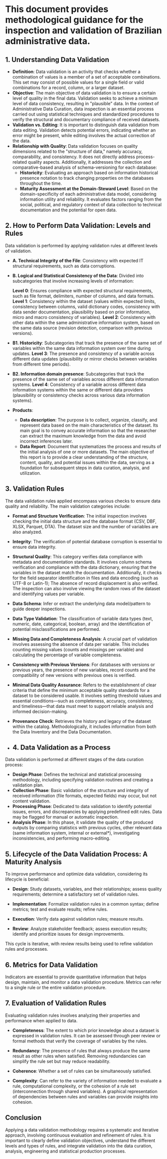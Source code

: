 
# This document provides methodological guidance for the inspection and validation of Brazilian administrative data.

## 1. Understanding Data Validation

- **Definition**: Data validation is an activity that checks whether a combination of values is a member of a set of acceptable combinations. This set may consist of possible values for a single field or valid combinations for a record, column, or a larger dataset.    
- **Objective**: The main objective of data validation is to ensure a certain level of quality in the final data. Validation seeks to achieve a minimum level of data consistency, resulting in "plausible" data. In the context of Administrative Data Curation, data inspection is an essential process carried out using statistical techniques and standardized procedures to verify the structural and documentary compliance of received datasets.
- **Validation vs. Editing**: It is important to distinguish data validation from data editing. Validation detects potential errors, indicating whether an error might be present, while editing involves the actual correction of the data.    
- **Relationship with Quality**: Data validation focuses on quality dimensions related to the "structure of data," namely accuracy, comparability, and consistency. It does not directly address process-related quality aspects. Additionally, it addresses the collection and comparative-based analysis of schema-versioning for each database: 
	- **Historicity**: Evaluating an approach based on information historical presence notation to track changing properties on the databases throughout the time.
	- **Maturity Assessment at the Domain-Steward Level**: Based on the domain-specificity of each administrative data model, considering information utility and reliability. It evaluates factors ranging from the social, political, and regulatory context of data collection to technical documentation and the potential for open data. 
    
## 2. How to Perform Data Validation: Levels and Rules

Data validation is performed by applying validation rules at different levels of validation.

- **A. Technical Integrity of the File**: Consistency with expected IT structural requirements, such as data corruptions.  
- **B. Logical and Statistical Consistency of the Data**: Divided into subcategories that involve increasing levels of information:

  **Level 0**: Ensures compliance with expected structural requirements, such as file format, delimiters, number of columns, and data formats. **Level 1**: Consistency within the dataset (values within expected limits, consistency between columns, valid dictionary codes, consistency with data sender documentation, plausibility based on prior information, micro and macro consistency of variables). **Level 2**: Consistency with other data within the same administrative information system, based on the same data source (revision detection, comparison with previous versions).

- **B1. Historicity**: Subcategories that track the presence of the same set of variables within the same data information system over time during updates.
  **Level 3**: The presence and consistency of a variable across different data updates (plausibility or mirror checks between variables from different time periods).

- **B2. Information domain presence**: Subcategories that track the presence of the same set of variables across different data information systems.
  **Level 4**: Consistency of a variable across different data information systems within the same or different data providers (plausibility or consistency checks across various data information systems).
  
- **Products**:         
    - **Data description**: The purpose is to collect, organize, classify, and represent data based on the main characteristics of the dataset. Its main goal is to convey accurate information so that the researcher can extract the maximum knowledge from the data and avoid incorrect inferences later.       
    - **Data Report**:  Document that systematizes the process and results of the initial analysis of one or more datasets. The main objective of this report is to provide a clear understanding of the structure, content, quality, and potential issues within the data, serving as a foundation for subsequent steps in data curation, analysis, and utilization.
        
## 3. Validation Rules

The data validation rules applied encompass various checks to ensure data quality and reliability. The main validation categories include:  

- **Format and Structure Verification**: The initial inspection involves checking the initial data structure and the database format (CSV, DBF, XLSX, Parquet, DTA). The dataset size and the number of variables are also analyzed.
- **Integrity**: The verification of potential database corruption is essential to ensure data integrity.  
- **Structural Quality**: This category verifies data compliance with metadata and documentation standards. It involves column schema verification and compliance with the data dictionary, ensuring that the variables in the dataset match the documentation. Additionally, it checks for the field separator identification in files and data encoding (such as UTF-8 or Latin-1); The absence of record displacement is also verified. The inspection can also involve viewing the random rows of the dataset and identifying values per variable.
- **Data Schema**:  Infer or extract the underlying data model/pattern to guide deeper inspections.
- **Data Type Validation**: The classification of variable data types (text, numeric, date, categorical, boolean, array) and the identification of potential misclassifications are performed.  
- **Missing Data and Completeness Analysis**: A crucial part of validation involves assessing the absence of data per variable. This includes counting missing values (counts and missings per variable) and calculating the percentage of variable completeness.  
- **Consistency with Previous Versions**: For databases with versions or previous years, the presence of new variables, record counts and the compatibility of new versions with previous ones is verified. 
- **Minimal Data Quality Assurance**: Refers to the establishment of clear criteria that define the minimum acceptable quality standards for a dataset to be considered usable. It involves setting threshold values and essential conditions—such as completeness, accuracy, consistency, and timeliness—that data must meet to support reliable analysis and informed decision-making.
- **Provenance Check**: Retrieves the history and legacy of the dataset within the catalog. Methodologically, it includes information from both the Data Inventory and the Data Documentation.

- ## 4. Data Validation as a Process

Data validation is performed at different stages of the data curation process:

- **Design Phase**: Defines the technical and statistical processing methodology, including specifying validation routines and creating a validation plan.
- **Collection Phase**: Basic validation of the structure and integrity of received information (file formats, expected fields) may occur, but not content validation.  
- **Processing Phase**: Dedicated to data validation to identify potential issues, errors, and discrepancies by applying predefined edit rules. Data may be flagged for manual or automatic inspection.    
- **Analysis Phase**: In this phase, it  validate the quality of the produced outputs by comparing statistics with previous cycles, other relevant data (same information system, internal or external*), investigating inconsistencies, and performing macro-editing.    

## 5. Lifecycle of the Data Validation Process: A Maturity Analysis

To improve performance and optimize data validation, considering its lifecycle is beneficial:

- **Design**: Study datasets, variables, and their relationships; assess quality requirements; determine a satisfactory set of validation rules.
    
- **Implementation**: Formalize validation rules in a common syntax; define metrics; test and evaluate results; refine rules.
    
- **Execution**: Verify data against validation rules; measure results.
    
- **Review**: Analyze stakeholder feedback; assess execution results; identify and prioritize issues for design improvements.
    
This cycle is iterative, with review results being used to refine validation rules and processes.

## 6. Metrics for Data Validation

Indicators are essential to provide quantitative information that helps design, maintain, and monitor a data validation procedure. Metrics can refer to a single rule or the entire validation procedure.

## 7. Evaluation of Validation Rules

Evaluating validation rules involves analyzing their properties and performance when applied to data.

- **Completeness**: The extent to which prior knowledge about a dataset is expressed in validation rules. It can be assessed through peer review or formal methods that verify the coverage of variables by the rules.
    
- **Redundancy**: The presence of rules that always produce the same result as other rules when satisfied. Removing redundancies can simplify the rule set but may reduce readability.
    
- **Coherence**: Whether a set of rules can be simultaneously satisfied. 
    
- **Complexity**: Can refer to the variety of information needed to evaluate a rule, computational complexity, or the cohesion of a rule set (interconnection through shared variables). A graphical representation of dependencies between rules and variables can provide insights into cohesion.
    

## Conclusion
Applying a data validation methodology requires a systematic and iterative approach, involving continuous evaluation and refinement of rules. It is important to clearly define validation objectives, understand the different levels and types of rules, and integrate validation into the data curation, analysis, engineering and statistical production processes.


